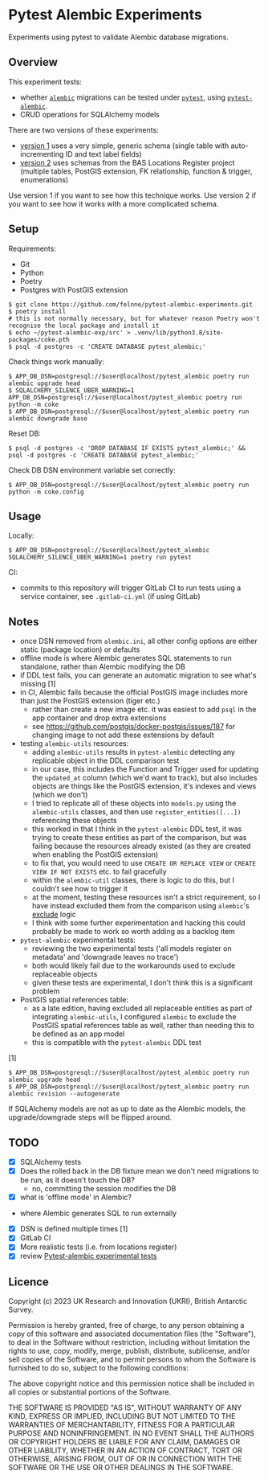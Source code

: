 # Pytest Alembic Experiments

Experiments using pytest to validate Alembic database migrations.

## Overview

This experiment tests: 

- whether [`alembic`](https://alembic.sqlalchemy.org) migrations can be tested under [`pytest`](https://pytest.org), 
  using [`pytest-alembic`](https://pytest-alembic.readthedocs.io/en/latest/).
- CRUD operations for SQLAlchemy models

There are two versions of these experiments:

- [version 1](https://github.com/felnne/pytest-alembic-experiments/releases/tag/v0.1.0) uses a very simple, generic 
  schema (single table with auto-incrementing ID and text label fields)
- [version 2](https://github.com/felnne/pytest-alembic-experiments/releases/tag/v0.2.0) uses schemas from the BAS 
  Locations Register project (multiple tables, PostGIS extension, FK relationship, function & trigger, enumerations)

Use version 1 if you want to see how this technique works. Use version 2 if you want to see how it works with a more
complicated schema.

## Setup

Requirements:

* Git
* Python
* Poetry
* Postgres with PostGIS extension

```shell
$ git clone https://github.com/felnne/pytest-alembic-experiments.git
$ poetry install
# this is not normally necessary, but for whatever reason Poetry won't recognise the local package and install it
$ echo ~/pytest-alembic-exp/src' > .venv/lib/python3.8/site-packages/coke.pth
$ psql -d postgres -c 'CREATE DATABASE pytest_alembic;'
```

Check things work manually:

```
$ APP_DB_DSN=postgresql://$user@localhost/pytest_alembic poetry run alembic upgrade head
$ SQLALCHEMY_SILENCE_UBER_WARNING=1 APP_DB_DSN=postgresql://$user@localhost/pytest_alembic poetry run python -m coke
$ APP_DB_DSN=postgresql://$user@localhost/pytest_alembic poetry run alembic downgrade base
```

Reset DB:

```
$ psql -d postgres -c 'DROP DATABASE IF EXISTS pytest_alembic;' && psql -d postgres -c 'CREATE DATABASE pytest_alembic;'
```

Check DB DSN environment variable set correctly:

```
$ APP_DB_DSN=postgresql://$user@localhost/pytest_alembic poetry run python -m coke.config
```

## Usage

Locally:

```
$ APP_DB_DSN=postgresql://$user@localhost/pytest_alembic SQLALCHEMY_SILENCE_UBER_WARNING=1 poetry run pytest
```

CI:

- commits to this repository will trigger GitLab CI to run tests using a service container, see `.gitlab-ci.yml` (if 
  using GitLab)

## Notes

* once DSN removed from `alembic.ini`, all other config options are either static (package location) or defaults
* offline mode is where Alembic generates SQL statements to run standalone, rather than Alembic modifying the DB
* if DDL test fails, you can generate an automatic migration to see what's missing [1]
* in CI, Alembic fails because the official PostGIS image includes more than just the PostGIS extension (tiger etc.)
  * rather than create a new image etc. it was easiest to add `psql` in the app container and drop extra extensions
  * see https://github.com/postgis/docker-postgis/issues/187 for changing image to not add these extensions by default
* testing `alembic-utils` resources:
  * adding `alembic-utils` results in `pytest-alembic` detecting any replicable object in the DDL comparison test
  * in our case, this includes the Function and Trigger used for updating the `updated_at` column (which we'd want to
    track), but also includes objects are things like the PostGIS extension, it's indexes and views (which we don't)
  * I tried to replicate all of these objects into `models.py` using the `alembic-utils` classes, and then use 
    `register_entities([...])` referencing these objects
  * this worked in that I think in the `pytest-alembic` DDL test, it was trying to create these entities as part of the
    comparison, but was failing because the resources already existed (as they are created when enabling the PostGIS 
    extension)
  * to fix that, you would need to use `CREATE OR REPLACE VIEW` or `CREATE VIEW IF NOT EXISTS` etc. to fail gracefully
  * within the `alembic-util` classes, there is logic to do this, but I couldn't see how to trigger it
  * at the moment, testing these resources isn't a strict requirement, so I have instead excluded them from the 
    comparison using `alembic`'s 
    [exclude](https://alembic.sqlalchemy.org/en/latest/autogenerate.html#controlling-what-to-be-autogenerated) logic
  * I think with some further experimentation and hacking this could probably be made to work so worth adding as a 
    backlog item
* `pytest-alembic` experimental tests:
  * reviewing the two experimental tests ('all models register on metadata' and 'downgrade leaves no trace')
  * both would likely fail due to the workarounds used to exclude replaceable objects
  * given these tests are experimental, I don't think this is a significant problem
* PostGIS spatial references table:
  * as a late edition, having excluded all replaceable entities as part of integrating `alembic-utils`, I configured
    `alembic` to exclude the PostGIS spatial references table as well, rather than needing this to be defined as an
    app model
  * this is compatible with the `pytest-alembic` DDL test
 
[1]

```
$ APP_DB_DSN=postgresql://$user@localhost/pytest_alembic poetry run alembic upgrade head
$ APP_DB_DSN=postgresql://$user@localhost/pytest_alembic poetry run alembic revision --autogenerate
```

If SQLAlchemy models are not as up to date as the Alembic models, the upgrade/downgrade steps will be flipped around.

## TODO

- [x]  SQLAlchemy tests
- [x]  Does the rolled back in the DB fixture mean we don't need migrations to be run, as it doesn't touch the DB?
    - no, committing the session modifies the DB
- [x]  what is 'offline mode' in Alembic?
  - where Alembic generates SQL to run externally 
- [x]  DSN is defined multiple times [1]
- [x]  GitLab CI
- [x]  More realistic tests (i.e. from locations register)
- [x]  review 
  [Pytest-alembic experimental tests](http://pytest-alembic.readthedocs.io/en/latest/experimental_tests.html)

## Licence

Copyright (c) 2023 UK Research and Innovation (UKRI), British Antarctic Survey.

Permission is hereby granted, free of charge, to any person obtaining a copy
of this software and associated documentation files (the "Software"), to deal
in the Software without restriction, including without limitation the rights
to use, copy, modify, merge, publish, distribute, sublicense, and/or sell
copies of the Software, and to permit persons to whom the Software is
furnished to do so, subject to the following conditions:

The above copyright notice and this permission notice shall be included in all
copies or substantial portions of the Software.

THE SOFTWARE IS PROVIDED "AS IS", WITHOUT WARRANTY OF ANY KIND, EXPRESS OR
IMPLIED, INCLUDING BUT NOT LIMITED TO THE WARRANTIES OF MERCHANTABILITY,
FITNESS FOR A PARTICULAR PURPOSE AND NONINFRINGEMENT. IN NO EVENT SHALL THE
AUTHORS OR COPYRIGHT HOLDERS BE LIABLE FOR ANY CLAIM, DAMAGES OR OTHER
LIABILITY, WHETHER IN AN ACTION OF CONTRACT, TORT OR OTHERWISE, ARISING FROM,
OUT OF OR IN CONNECTION WITH THE SOFTWARE OR THE USE OR OTHER DEALINGS IN THE
SOFTWARE.
